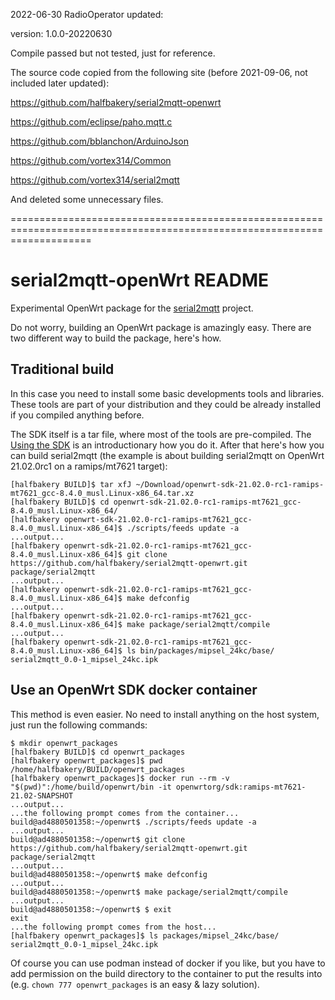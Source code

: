 2022-06-30 RadioOperator updated:

version: 1.0.0-20220630

Compile passed but not tested, just for reference.


The source code copied from the following site (before 2021-09-06, not included later updated):

https://github.com/halfbakery/serial2mqtt-openwrt

https://github.com/eclipse/paho.mqtt.c

https://github.com/bblanchon/ArduinoJson

https://github.com/vortex314/Common

https://github.com/vortex314/serial2mqtt

And deleted some unnecessary files.




==========================================================================================================================
# serial2mqtt-openWrt README

Experimental OpenWrt package for the [serial2mqtt](https://github.com/vortex314/serial2mqtt) project.

Do not worry, building an OpenWrt package is amazingly easy. There are two different way to build the package, here's how.


## Traditional build

In this case you need to install some basic developments tools and libraries. These tools are part of your distribution and they could be already installed if you compiled anything before.

The SDK itself is a tar file, where most of the tools are pre-compiled. The [Using the SDK](https://openwrt.org/docs/guide-developer/using_the_sdk) is an introductionary how you do it. After that here's how you can build serial2mqtt (the example is about building serial2mqtt on OpenWrt 21.02.0rc1 on a ramips/mt7621 target):
```
[halfbakery BUILD]$ tar xfJ ~/Download/openwrt-sdk-21.02.0-rc1-ramips-mt7621_gcc-8.4.0_musl.Linux-x86_64.tar.xz
[halfbakery BUILD]$ cd openwrt-sdk-21.02.0-rc1-ramips-mt7621_gcc-8.4.0_musl.Linux-x86_64/
[halfbakery openwrt-sdk-21.02.0-rc1-ramips-mt7621_gcc-8.4.0_musl.Linux-x86_64]$ ./scripts/feeds update -a
...output...
[halfbakery openwrt-sdk-21.02.0-rc1-ramips-mt7621_gcc-8.4.0_musl.Linux-x86_64]$ git clone https://github.com/halfbakery/serial2mqtt-openwrt.git package/serial2mqtt
...output...
[halfbakery openwrt-sdk-21.02.0-rc1-ramips-mt7621_gcc-8.4.0_musl.Linux-x86_64]$ make defconfig
...output...
[halfbakery openwrt-sdk-21.02.0-rc1-ramips-mt7621_gcc-8.4.0_musl.Linux-x86_64]$ make package/serial2mqtt/compile
...output...
[halfbakery openwrt-sdk-21.02.0-rc1-ramips-mt7621_gcc-8.4.0_musl.Linux-x86_64]$ ls bin/packages/mipsel_24kc/base/
serial2mqtt_0.0-1_mipsel_24kc.ipk
```


## Use an OpenWrt SDK docker container

This method is even easier. No need to install anything on the host system, just run the following commands:
```
$ mkdir openwrt_packages
[halfbakery BUILD]$ cd openwrt_packages
[halfbakery openwrt_packages]$ pwd
/home/halfbakery/BUILD/openwrt_packages
[halfbakery openwrt_packages]$ docker run --rm -v "$(pwd)":/home/build/openwrt/bin -it openwrtorg/sdk:ramips-mt7621-21.02-SNAPSHOT
...output...
...the following prompt comes from the container...
build@ad4880501358:~/openwrt$ ./scripts/feeds update -a
...output...
build@ad4880501358:~/openwrt$ git clone https://github.com/halfbakery/serial2mqtt-openwrt.git package/serial2mqtt
...output...
build@ad4880501358:~/openwrt$ make defconfig
...output...
build@ad4880501358:~/openwrt$ make package/serial2mqtt/compile
...output...
build@ad4880501358:~/openwrt$ $ exit
exit
...the following prompt comes from the host...
[halfbakery openwrt_packages]$ ls packages/mipsel_24kc/base/
serial2mqtt_0.0-1_mipsel_24kc.ipk
```

Of course you can use podman instead of docker if you like, but you have to add permission on the build directory to the container to put the results into (e.g. `chown 777 openwrt_packages` is an easy & lazy solution).
